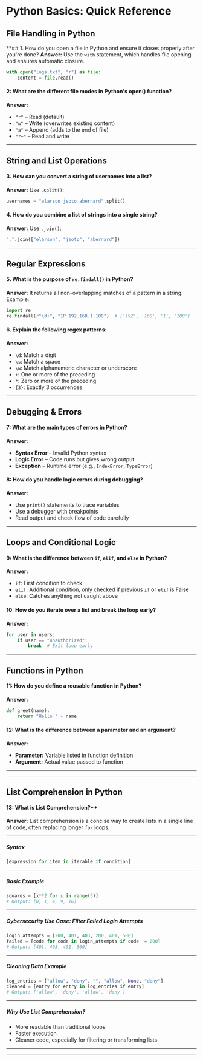 # Python Basics: Quick Reference

## File Handling in Python

**## 1. How do you open a file in Python and ensure it closes properly after you're done?
**Answer:**  Use the `with` statement, which handles file opening and ensures automatic closure.

```python
with open("logs.txt", "r") as file:
    content = file.read()
```

#### 2: What are the different file modes in Python's open() function?  
**Answer:** 

- `"r"` – Read (default)
- `"w"` – Write (overwrites existing content)
- `"a"` – Append (adds to the end of file)
- `"r+"` – Read and write

---

## String and List Operations

#### 3. How can you convert a string of usernames into a list?
**Answer:**  Use `.split()`:

```python
usernames = "elarson jsoto abernard".split()
```

#### 4. How do you combine a list of strings into a single string?
**Answer:**   Use `.join()`:

```python
",".join(["elarson", "jsoto", "abernard"])
```

---

## Regular Expressions

#### 5. What is the purpose of `re.findall()` in Python?  
**Answer:**  It returns all non-overlapping matches of a pattern in a string.  
Example:

```python
import re
re.findall(r"\d+", "IP 192.168.1.100")  # ['192', '168', '1', '100']
```

#### 6. Explain the following regex patterns: 
**Answer:** 

- `\d`: Match a digit  
- `\s`: Match a space  
- `\w`: Match alphanumeric character or underscore  
- `+`: One or more of the preceding  
- `*`: Zero or more of the preceding  
- `{3}`: Exactly 3 occurrences  

---

## Debugging & Errors

#### 7: What are the main types of errors in Python?
**Answer:** 

- **Syntax Error** – Invalid Python syntax  
- **Logic Error** – Code runs but gives wrong output  
- **Exception** – Runtime error (e.g., `IndexError`, `TypeError`)  

#### 8: How do you handle logic errors during debugging?  
**Answer:** 

- Use `print()` statements to trace variables  
- Use a debugger with breakpoints  
- Read output and check flow of code carefully  

---

## Loops and Conditional Logic

#### 9: What is the difference between `if`, `elif`, and `else` in Python?
**Answer:** 

- `if`: First condition to check  
- `elif`: Additional condition, only checked if previous `if` or `elif` is False  
- `else`: Catches anything not caught above  

#### 10: How do you iterate over a list and break the loop early?
**Answer:** 

```python
for user in users:
    if user == "unauthorized":
        break  # Exit loop early
```

---

## Functions in Python

#### 11: How do you define a reusable function in Python?
**Answer:** 

```python
def greet(name):
    return "Hello " + name
```

#### 12: What is the difference between a parameter and an argument?
**Answer:** 

- **Parameter:** Variable listed in function definition  
- **Argument:** Actual value passed to function

---
---

## List Comprehension in Python

#### 13: What is List Comprehension?**  
**Answer:** List comprehension is a concise way to create lists in a single line of code, often replacing longer `for` loops.

---

##### Syntax

```python
[expression for item in iterable if condition]
```

---

##### Basic Example

```python
squares = [x**2 for x in range(5)]
# Output: [0, 1, 4, 9, 16]
```

---

##### Cybersecurity Use Case: Filter Failed Login Attempts

```python
login_attempts = [200, 401, 403, 200, 401, 500]
failed = [code for code in login_attempts if code != 200]
# Output: [401, 403, 401, 500]
```

---

##### Cleaning Data Example

```python
log_entries = ["allow", "deny", "", "allow", None, "deny"]
cleaned = [entry for entry in log_entries if entry]
# Output: ['allow', 'deny', 'allow', 'deny']
```

---

##### Why Use List Comprehension?

-  More readable than traditional loops  
-  Faster execution  
-  Cleaner code, especially for filtering or transforming lists  

---
---

